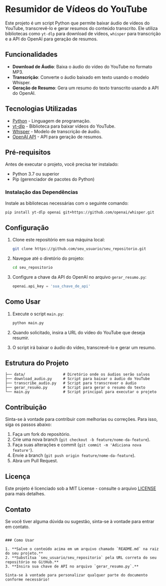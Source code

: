 # Resumidor de Vídeos do YouTube

Este projeto é um script Python que permite baixar áudio de vídeos do YouTube, transcrevê-lo e gerar resumos do conteúdo transcrito. Ele utiliza bibliotecas como `yt-dlp` para download de vídeos, `whisper` para transcrição e a API do OpenAI para geração de resumos.

## Funcionalidades

-   **Download de Áudio**: Baixa o áudio do vídeo do YouTube no formato MP3.
-   **Transcrição**: Converte o áudio baixado em texto usando o modelo Whisper.
-   **Geração de Resumo**: Gera um resumo do texto transcrito usando a API do OpenAI.

## Tecnologias Utilizadas

-   [Python](https://www.python.org/) - Linguagem de programação.
-   [yt-dlp](https://github.com/yt-dlp/yt-dlp) - Biblioteca para baixar vídeos do YouTube.
-   [Whisper](https://github.com/openai/whisper) - Modelo de transcrição de áudio.
-   [OpenAI API](https://beta.openai.com/) - API para geração de resumos.

## Pré-requisitos

Antes de executar o projeto, você precisa ter instalado:

-   Python 3.7 ou superior
-   Pip (gerenciador de pacotes do Python)

### Instalação das Dependências

Instale as bibliotecas necessárias com o seguinte comando:

```bash
pip install yt-dlp openai git+https://github.com/openai/whisper.git
```

## Configuração

1. Clone este repositório em sua máquina local:

    ```bash
    git clone https://github.com/seu_usuario/seu_repositorio.git
    ```

2. Navegue até o diretório do projeto:

    ```bash
    cd seu_repositorio
    ```

3. Configure a chave da API do OpenAI no arquivo `gerar_resumo.py`:

    ```python
    openai.api_key = 'sua_chave_de_api'
    ```

## Como Usar

1. Execute o script `main.py`:

    ```bash
    python main.py
    ```

2. Quando solicitado, insira a URL do vídeo do YouTube que deseja resumir.

3. O script irá baixar o áudio do vídeo, transcrevê-lo e gerar um resumo.

## Estrutura do Projeto

```plaintext
├── data/                 # Diretório onde os áudios serão salvos
├── download_audio.py     # Script para baixar o áudio do YouTube
├── transcribe_audio.py   # Script para transcrever o áudio
├── gerar_resumo.py       # Script para gerar o resumo do texto
└── main.py               # Script principal para executar o projeto
```

## Contribuição

Sinta-se à vontade para contribuir com melhorias ou correções. Para isso, siga os passos abaixo:

1. Faça um fork do repositório.
2. Crie uma nova branch (`git checkout -b feature/nome-da-feature`).
3. Faça suas alterações e commit (`git commit -m 'Adiciona nova feature'`).
4. Envie a branch (`git push origin feature/nome-da-feature`).
5. Abra um Pull Request.

## Licença

Este projeto é licenciado sob a MIT License - consulte o arquivo [LICENSE](LICENSE) para mais detalhes.

## Contato

Se você tiver alguma dúvida ou sugestão, sinta-se à vontade para entrar em contato.

```

### Como Usar

1. **Salve o conteúdo acima em um arquivo chamado `README.md` na raiz do seu projeto.**
2. **Substitua `seu_usuario/seu_repositorio` pela URL correta do seu repositório no GitHub.**
3. **Insira sua chave de API no arquivo `gerar_resumo.py`.**

Sinta-se à vontade para personalizar qualquer parte do documento conforme necessário!
```
